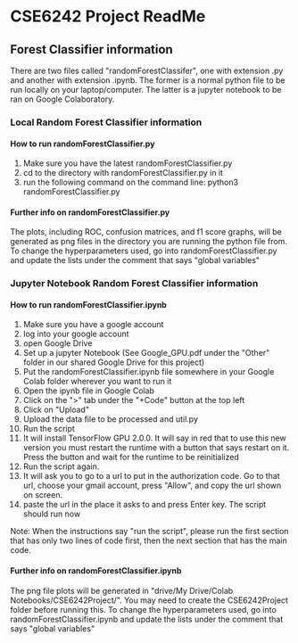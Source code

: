 # CSE6242 Project ReadMe

## Forest Classifier information
There are two files called "randomForestClassifer", one with extension .py and another with extension .ipynb. The former is a normal python file to be run locally on your laptop/computer. The latter is a jupyter notebook to be ran on Google Colaboratory.

### Local Random Forest Classifier information

#### How to run randomForestClassifier.py
1. Make sure you have the latest randomForestClassifier.py
2. cd to the directory with randomForestClassifier.py in it
3. run the following command on the command line: python3 randomForestClassifier.py

#### Further info on randomForestClassifier.py
The plots, including ROC, confusion matrices, and f1 score graphs, will be generated as png files in the directory you are running the python file from.
To change the hyperparameters used, go into randomForestClassifier.py and update the lists under the comment that says "global variables"

### Jupyter Notebook Random Forest Classifier information

#### How to run randomForestClassifier.ipynb
1. Make sure you have a google account
2. log into your google account
3. open Google Drive
4. Set up a jupyter Notebook (See Google_GPU.pdf under the "Other" folder in our shared Google Drive for this project)
5. Put the randomForestClassifier.ipynb file somewhere in your Google Colab folder wherever you want to run it
6. Open the ipynb file in Google Colab
7. Click on the ">" tab under the "+Code" button at the top left
8. Click on "Upload"
9. Upload the data file to be processed and util.py
10. Run the script
11. It will install TensorFlow GPU 2.0.0. It will say in red that to use this new version you must restart the runtime with a button that says restart on it. Press the button and wait for the runtime to be reinitialized
12. Run the script again.
13. It will ask you to go to a url to put in the authorization code. Go to that url, choose your gmail account, press "Allow", and copy the url shown on screen.
14. paste the url in the place it asks to and press Enter key. The script should run now

Note: When the instructions say "run the script", please run the first section that has only two lines of code first, then the next section that has the main code.

#### Further info on randomForestClassifier.ipynb
The png file plots will be generated in "drive/My Drive/Colab Notebooks/CSE6242Project/". You may need to create the CSE6242Project folder before running this.
To change the hyperparameters used, go into randomForestClassifier.ipynb and update the lists under the comment that says "global variables"
